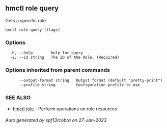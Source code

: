 ## hmctl role query

Gets a specific role.

```
hmctl role query [flags]
```

### Options

```
  -h, --help        help for query
  -i, --id string   The ID of the Role. (Required)
```

### Options inherited from parent commands

```
      --output-format string   Output format (default "pretty-print")
      --profile string         Configuration profile to use
```

### SEE ALSO

* [hmctl role](hmctl_role.md)	 - Perform operations on role resources

###### Auto generated by spf13/cobra on 27-Jan-2023
